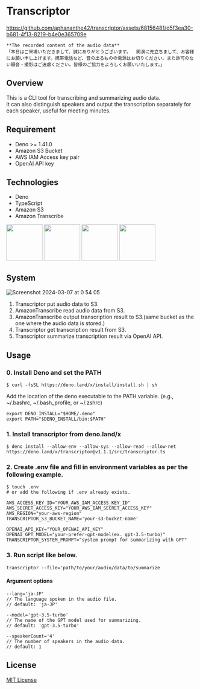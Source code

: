 # Transcriptor

https://github.com/aphananthe42/transcriptor/assets/68156481/d5f3ea30-b681-4f13-8219-b4e0e365709e

```
**The recorded content of the audio data**
「本日はご来場いただきまして、誠にありがとうございます。  開演に先立ちまして、お客様にお願い申し上げます。携帯電話など、音の出るものの電源はお切りください。また許可のない録音・撮影はご遠慮ください。皆様のご協力をよろしくお願いいたします。」
```

## Overview

This is a CLI tool for transcribing and summarizing audio data.  
It can also distinguish speakers and output the transcription separately for each speaker,
useful for meeting minutes.

## Requirement

- Deno >= 1.41.0
- Amazon S3 Bucket
- AWS IAM Access key pair
- OpenAI API key

## Technologies

- Deno
- TypeScript
- Amazon S3
- Amazon Transcribe

<img src="https://github.com/aphananthe42/transcriptor/assets/68156481/212ffafc-3a27-4641-ac92-d28855c1afc6" width="96px" height="96px">
<img src="https://github.com/aphananthe42/transcriptor/assets/68156481/a91bd08d-c87a-47f9-b236-2756c1d388d8" width="96px" height="96px">
<img src="https://github.com/aphananthe42/transcriptor/assets/68156481/a36dc6fa-dbcb-4065-932c-0f4aed9d21af" width="96px" height="96px">
<img src="https://github.com/aphananthe42/transcriptor/assets/68156481/0e8d1f4b-d7c5-47ec-9015-cb9ec65f028e" width="96px" height="96px">

## System

![Screenshot 2024-03-07 at 0 54 05](https://github.com/aphananthe42/transcriptor/assets/68156481/83d14a01-85ec-4218-a0a4-2ae0957bf755)

1. Transcriptor put audio data to S3.
2. AmazonTranscribe read audio data from S3.
3. AmazonTranscribe output transcription result to S3.(same bucket as the one
   where the audio data is stored.)
4. Transcriptor get transcription result from S3.
5. Transcriptor summarize transcription result via OpenAI API.

## Usage

### 0. Install Deno and set the PATH

```
$ curl -fsSL https://deno.land/x/install/install.sh | sh
```

Add the location of the deno executable to the PATH variable. (e.g., ~/.bashrc,
~/.bash_profile, or ~/.zshrc)

```
export DENO_INSTALL="$HOME/.deno"
export PATH="$DENO_INSTALL/bin:$PATH"
```

### 1. Install transcriptor from deno.land/x

```
$ deno install --allow-env --allow-sys --allow-read --allow-net https://deno.land/x/transcriptor@v1.1.1/src/transcriptor.ts
```

### 2. Create .env file and fill in environment variables as per the following example.

```
$ touch .env
# or add the following if .env already exists.
```

```
AWS_ACCESS_KEY_ID="YOUR_AWS_IAM_ACCESS_KEY_ID"
AWS_SECRET_ACCESS_KEY="YOUR_AWS_IAM_SECRET_ACCESS_KEY"
AWS_REGION="your-aws-region"
TRANSCRIPTOR_S3_BUCKET_NAME='your-s3-bucket-name'

OPENAI_API_KEY="YOUR_OPENAI_API_KEY"
OPENAI_GPT_MODEL="your-prefer-gpt-model(ex. gpt-3.5-turbo)"
TRANSCRIPTOR_SYSTEM_PROMPT="system prompt for summarizing with GPT"
```

### 3. Run script like below.

```
transcriptor --file='path/to/your/audio/data/to/summarize
```

#### Argument options

```
--lang='ja-JP'
// The language spoken in the audio file.
// default: 'ja-JP'

--model='gpt-3.5-turbo'
// The name of the GPT model used for summarizing.
// default: 'gpt-3.5-turbo'

--speakerCount='4'
// The number of speakers in the audio data.
// default: 1
```

## License

[MIT License](https://github.com/aphananthe42/transcriptor/tree/main?tab=MIT-1-ov-file#readme)
